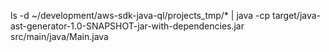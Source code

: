 ls -d ~/development/aws-sdk-java-ql/projects_tmp/* | java -cp target/java-ast-generator-1.0-SNAPSHOT-jar-with-dependencies.jar src/main/java/Main.java